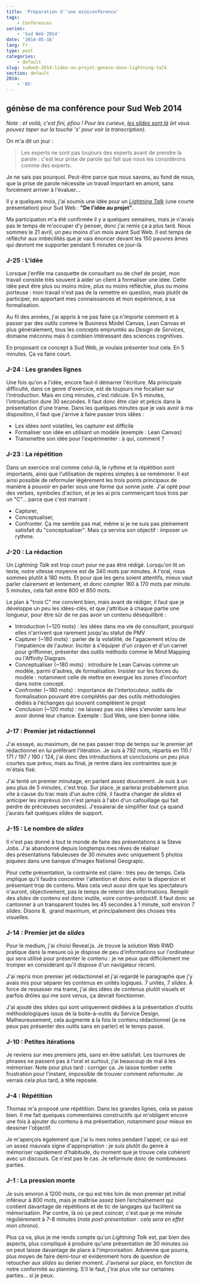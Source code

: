 ```yaml
---
title: 'Préparation d''une miniconférence'
tags:
    - Conférences
series:
    - 'Sud Web 2014'
date: '2014-05-16'
lang: fr
type: post
categories:
    - default
slug: sudweb-2014-lidee-au-projet-genese-dune-lightning-talk
section: default
2014:
    - '05'
---
```


## génèse de ma conférence pour Sud Web 2014

_Note&nbsp;: et voilà, c'est fini, pfiou&nbsp;! Pour les curieux, [les <em lang="en">slides</em> sont là](http://borisschapira.github.io/slides/sw2014/#/) (et vous pouvez taper sur la touche 's' pour voir la transcription)._

On m'a dit un jour&nbsp;:
> Les experts ne sont pas toujours des experts avant de prendre la parole&nbsp;: c'est leur prise de parole qui fait que nous les considérons comme des experts.

Je ne sais pas pourquoi. Peut-être parce que nous savons, au fond de nous, que la prise de parole nécessite un travail important en amont, sans forcément arriver à l'évaluer…

Il y a quelques mois, j'ai soumis une idée pour un <em lang="en">[Lightning Talk](https://en.wikipedia.org/wiki/Lightning_talk)</em> (une courte présentation) pour Sud Web&nbsp;: **"De l'idée au projet"**.

Ma participation m'a été confirmée il y a quelques semaines, mais je n'avais pas le temps de m'occuper d'y penser, donc j'ai remis ça à plus tard. Nous sommes le 21 avril, un peu moins d'un mois avant Sud Web. Il est temps de réfléchir aux imbécilités que je vais énoncer devant les 150 pauvres âmes qui devront me supporter pendant 5 minutes ce jour-là.

<!--more-->

### J-25&nbsp;: L'idée

Lorsque j'enfile ma casquette de consultant ou de chef de projet, mon travail consiste très souvent à aider un client à formaliser une idée. Cette idée peut être plus ou moins mûre, plus ou moins réfléchie, plus ou moins porteuse&nbsp;: mon travail n'est pas de la remettre en question, mais plutôt de participer, en apportant mes connaissances et mon expérience, à sa formalisation.

Au fil des années, j'ai appris à ne pas faire ça n'importe comment et à passer par des outils comme le Business Model Canvas, Lean Canvas et plus généralement, tous les concepts empruntés au _Design de Services_, domaine méconnu mais ô combien intéressant des sciences cognitives.

En proposant ce concept à Sud Web, je voulais présenter tout cela. En 5 minutes. Ça va faire court.

### J-24&nbsp;: Les grandes lignes

Une fois qu'on a l'idée, encore faut-il démarrer l'écriture. Ma principale difficulté, dans ce genre d'exercice, est de toujours me focaliser sur l'introduction. Mais en cinq minutes, c'est ridicule. En 5 minutes, l'introduction dure 30 secondes. Il faut donc être clair et précis dans la présentation d'une trame. Dans les quelques minutes que je vais avoir à ma disposition, il faut que j'arrive à faire passer trois idées&nbsp;:

*   Les idées sont volatiles, les capturer est difficile
*   Formaliser son idée en utilisant un modèle (exemple&nbsp;: Lean Canvas)
*   Transmettre son idée pour l'expérimenter&nbsp;: à qui, comment&nbsp;?

### J-23&nbsp;: La répétition

Dans un exercice oral comme celui-là, le rythme et la répétition sont importants, ainsi que l'utilisation de repères simples à se remémorer. Il est ainsi possible de reformuler légèrement les trois points principaux de manière à pouvoir en parler sous une forme qui sonne juste. J'ai opté pour des verbes, symboles d'action, et je les ai pris commençant tous trois par un "C"… parce que c'est marrant&nbsp;:

*   Capturer,
*   Conceptualiser,
*   Confronter.
Ça me semble pas mal, même si je ne suis pas pleinement satisfait du "conceptualiser". Mais ça servira son objectif&nbsp;: imposer un rythme.

### J-20&nbsp;: La rédaction

Un <em lang="en">Lightning Talk</em> est trop court pour ne pas être rédigé. Lorsqu'on lit un texte, notre vitesse moyenne est de 340 mots par minutes. À l'oral, nous sommes plutôt à 180 mots. Et pour que les gens soient attentifs, mieux vaut parler clairement et lentement, et donc compter 160 à 170 mots par minute. 5 minutes, cela fait entre 800 et 850 mots.

Le plan à "trois C" me convient bien, mais avant de rédiger, il faut que je développe un peu les idées-clés, et que j'attribue à chaque partie une longueur, pour être sûr de ne pas avoir un contenu déséquilibré&nbsp;:

*   Introduction (~120 mots)&nbsp;: les idées dans ma vie de consultant, pourquoi elles n'arrivent que rarement jusqu'au statut de PMV
*   Capturer (~180 mots)&nbsp;: parler de la volatilité, de l'agacement et/ou de l'impatience de l'auteur. Inciter à s'équiper d'un crayon et d'un carnet pour griffonner, présenter des outils méthodo comme le Mind Mapping ou l'Affinity Diagram.
*   Conceptualiser (~180 mots)&nbsp;: introduire le Lean Canvas comme un modèle, parmi d'autres, de formalisation. Insister sur les forces du modèle&nbsp;: notamment celle de mettre en exergue les zones d'inconfort dans notre concept.
*   Confronter (~180 mots)&nbsp;: importance de l'interlocuteur, outils de formalisation pouvant être complétés par des outils méthodologies dédiés à l'échanges qui souvent complètent le projet
*   Conclusion (~120 mots)&nbsp;: ne laissez pas vos idées s'envoler sans leur avoir donné leur chance. Exemple&nbsp;: Sud Web, une bien bonne idée.

### J-17&nbsp;: Premier jet rédactionnel

J'ai essayé, au maximum, de ne pas passer trop de temps sur le premier jet rédactionnel en lui préférant l'itération. Je suis à 792 mots, répartis en 110 / 171 / 197 / 190 / 124, j'ai donc des introductions et conclusions un peu plus courtes que prévu, mais au final, je rentre dans les contraintes que je m'étais fixé.

J'ai tenté un premier minutage, en parlant assez doucement. Je suis à un peu plus de 5 minutes, c'est trop. Sur place, je parlerai probablement plus vite à cause du trac mais d'un autre côté, il faudra changer de <em lang="en">slides</em> et anticiper les imprévus (on n'est jamais à l'abri d'un cafouillage qui fait perdre de précieuses secondes). J'essaierai de simplifier tout ça quand j'aurais fait quelques <em lang="en">slides</em> de support.

### J-15&nbsp;: Le nombre de <em lang="en">slides</em>

Il n'est pas donné à tout le monde de faire des présentations à la Steve Jobs. J'ai abandonné depuis longtemps mes rêves de réaliser des présentations fabuleuses de 30 minutes avec uniquement 5 photos piquées dans une banque d'images National Geograpic.

Pour cette présentation, la contrainte est claire&nbsp;: très peu de temps. Cela implique qu'il faudra concentrer l'attention et donc éviter la dispersion et présentant trop de contenu. Mais cela veut aussi dire que les spectateurs n'auront, objectivement, pas le temps de retenir des informations. Remplir des <em lang="en">slides</em> de contenu est donc inutile, voire contre-productif. Il faut donc se cantonner à un transparent toutes les 45 secondes à 1 minute, soit environ 7 <em lang="en">slides</em>. Disons 8,  grand maximum, et principalement des choses très visuelles.

### J-14&nbsp;: Premier jet de <em lang="en">slides</em>

Pour le medium, j'ai choisi Reveal.js. Je trouve la solution Web RWD pratique dans la mesure où je dispose de peu d'informations sur l'ordinateur qui sera utilisé pour présenter le contenu&nbsp;: je ne peux que difficilement me tromper en considérant qu'il dispose d'un navigateur récent.

J'ai repris mon premier jet rédactionnel et j'ai regardé le paragraphe que j'y avais mis pour séparer les contenus en unités logiques. 7 unités, 7 <em lang="en">slides</em>. À force de ressasser ma trame, j'ai des idées de contenus plutôt visuels et parfois drôles qui me sont venus, ça devrait fonctionner.

J'ai ajouté des <em lang="en">slides</em> qui sont uniquement dédiées à la présentation d'outils méthodologiques issus de la boite-à-outils du Service Design. Malheureusement, cela augmente à la fois le contenu rédactionnel (je ne peux pas présenter des outils sans en parler) et le temps passé.

### J-10&nbsp;: Petites itérations

Je reviens sur mes premiers jets, sans en être satisfait. Les tournures de phrases ne passent pas à l'oral et surtout, j'ai beaucoup de mal à les mémoriser. Note pour plus tard&nbsp;: corriger ça. Je laisse tomber cette frustration pour l'instant, impossible de trouver comment reformuler. Je verrais cela plus tard, à tête reposée.

### J-4&nbsp;: Répétition

Thomas m'a proposé une répétition. Dans les grandes lignes, cela se passe bien. Il me fait quelques commentaires constructifs qui m'obligent encore une fois à ajouter du contenu à ma présentation, notamment pour mieux en dessiner l'objectif.

Je m'aperçois également que j'ai lu mes notes pendant l'appel, ce qui est un assez mauvais signe d'appropriation&nbsp;: je suis plutôt du genre à mémoriser rapidement d'habitude, du moment que je trouve cela cohérent avec un discours. Ce n'est pas le cas. Je reformule donc de nombreuses parties.

### J-1&nbsp;: La pression monte

Je suis environ à 1200 mots, ce qui est très loin de mon premier jet initial inférieur à 800 mots, mais je maîtrise assez bien l’enchaînement qui contient davantage de répétitions et de tic de langages qui facilitent sa mémorisation. Par contre, là où ça peut coincer, c'est que je me minute régulièrement à 7-8 minutes (*note post-présentation&nbsp;: cela sera en effet mon chrono*).

Plus ça va, plus je me rends compte qu'un <em lang="en">Lightning Talk</em> est, par bien des aspects, plus compliqué à produire qu'une présentation de 30 minutes où on peut laisse davantage de place à l'improvisation. Advienne que pourra, plus moyen de faire demi-tour et évidemment hors de question de retoucher aux <em lang="en">slides</em> au denier moment. J'aviserai sur place, en fonction de notre conformité au planning. S'il le faut, j'irai plus vite sur certaines parties… si je peux.

